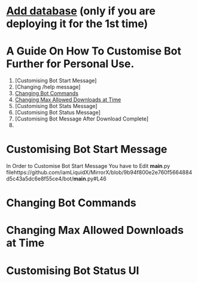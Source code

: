 # [Add database](https://github.com/SVR666/LoaderX-Bot#adding-database) (only if you are deploying it for the 1st time)

# A Guide On How To Customise Bot Further for Personal Use.

1. [Customising Bot Start Message]
2. [Changing /help message]
3. [Changing Bot Commands](https://github.com/destiny6520/modification#Changing-Bot-Commands)
4. [Changing Max Allowed Downloads at Time](https://github.com/destiny6520/modification#Changing-Max-Allowed-Downloads-at-Time)
5. [Customising Bot Stats Message]
6. [Customising Bot Status Message]
7. [Customising Bot Message After Download Complete]
8. 


# Customising Bot Start Message
In Order to Customise Bot Start Message You have to Edit __main__.py filehttps://github.com/iamLiquidX/MirrorX/blob/9b94f800e2e760f5664884d5c43a5dc6e8f55ce4/bot/__main__.py#L46
# Changing Bot Commands
# Changing Max Allowed Downloads at Time
# Customising Bot Status UI
